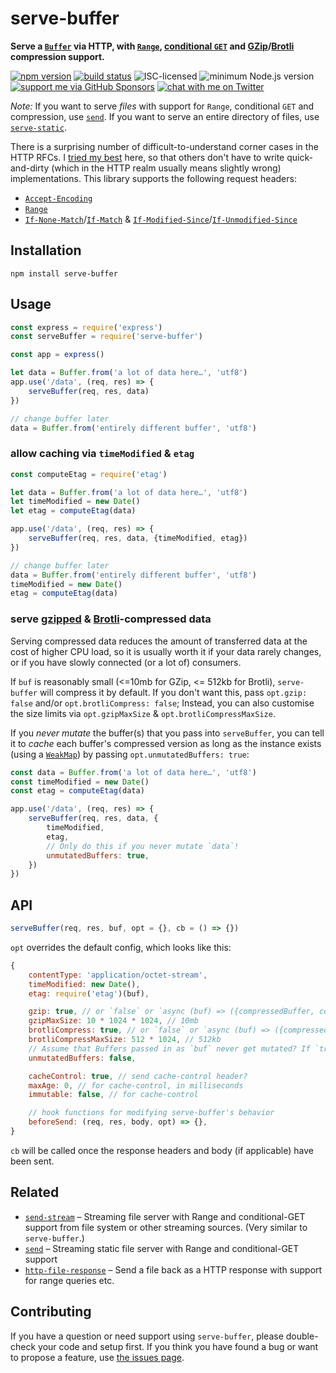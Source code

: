 # serve-buffer

**Serve a [`Buffer`](https://nodejs.org/api/buffer.html#buffer_class_buffer) via HTTP, with [`Range`](https://developer.mozilla.org/en-US/docs/Web/HTTP/Headers/Range), [conditional `GET`](https://developer.mozilla.org/en-US/docs/Web/HTTP/Headers/If-None-Match) and [GZip](https://developer.mozilla.org/en-US/docs/Glossary/GZip_compression)/[Brotli](https://developer.mozilla.org/en-US/docs/Glossary/brotli_compression) compression support.**

[![npm version](https://img.shields.io/npm/v/serve-buffer.svg)](https://www.npmjs.com/package/serve-buffer)
[![build status](https://api.travis-ci.org/derhuerst/serve-buffer.svg?branch=master)](https://travis-ci.org/derhuerst/serve-buffer)
![ISC-licensed](https://img.shields.io/github/license/derhuerst/serve-buffer.svg)
![minimum Node.js version](https://img.shields.io/node/v/serve-buffer.svg)
[![support me via GitHub Sponsors](https://img.shields.io/badge/support%20me-donate-fa7664.svg)](https://github.com/sponsors/derhuerst)
[![chat with me on Twitter](https://img.shields.io/badge/chat%20with%20me-on%20Twitter-1da1f2.svg)](https://twitter.com/derhuerst)

*Note:* If you want to serve *files* with support for `Range`, conditional `GET` and compression, use [`send`](https://github.com/pillarjs/send). If you want to serve an entire directory of files, use [`serve-static`](https://github.com/expressjs/serve-static).

There is a surprising number of difficult-to-understand corner cases in the HTTP RFCs. I [tried my best](lib/serve-buffer.js) here, so that others don't have to write quick-and-dirty (which in the HTTP realm usually means slightly wrong) implementations. This library supports the following request headers:

- [`Accept-Encoding`](https://datatracker.ietf.org/doc/html/rfc7231#section-5.3.4)
- [`Range`](https://datatracker.ietf.org/doc/html/rfc7233#section-3.1)
- [`If-None-Match`](https://datatracker.ietf.org/doc/html/rfc7232#section-3.2)/[`If-Match`](https://datatracker.ietf.org/doc/html/rfc7232#section-3.1) & [`If-Modified-Since`](https://datatracker.ietf.org/doc/html/rfc7232#section-3.3)/[`If-Unmodified-Since`](https://datatracker.ietf.org/doc/html/rfc7232#section-3.4)


## Installation

```shell
npm install serve-buffer
```


## Usage

```js
const express = require('express')
const serveBuffer = require('serve-buffer')

const app = express()

let data = Buffer.from('a lot of data here…', 'utf8')
app.use('/data', (req, res) => {
	serveBuffer(req, res, data)
})

// change buffer later
data = Buffer.from('entirely different buffer', 'utf8')
```

### allow caching via `timeModified` & `etag`

```js
const computeEtag = require('etag')

let data = Buffer.from('a lot of data here…', 'utf8')
let timeModified = new Date()
let etag = computeEtag(data)

app.use('/data', (req, res) => {
	serveBuffer(req, res, data, {timeModified, etag})
})

// change buffer later
data = Buffer.from('entirely different buffer', 'utf8')
timeModified = new Date()
etag = computeEtag(data)
```

### serve [gzipped](https://en.wikipedia.org/wiki/Gzip) & [Brotli](https://en.wikipedia.org/wiki/Brotli)-compressed data

Serving compressed data reduces the amount of transferred data at the cost of higher CPU load, so it is usually worth it if your data rarely changes, or if you have slowly connected (or a lot of) consumers.

If `buf` is reasonably small (<=10mb for GZip, <= 512kb for Brotli), `serve-buffer` will compress it by default. If you don't want this, pass `opt.gzip: false` and/or `opt.brotliCompress: false`; Instead, you can also customise the size limits via `opt.gzipMaxSize` & `opt.brotliCompressMaxSize`.

If you *never mutate* the buffer(s) that you pass into `serveBuffer`, you can tell it to *cache* each buffer's compressed version as long as the instance exists (using a [`WeakMap`](https://developer.mozilla.org/en-US/docs/Web/JavaScript/Reference/Global_Objects/WeakMap)) by passing `opt.unmutatedBuffers: true`:

```js
const data = Buffer.from('a lot of data here…', 'utf8')
const timeModified = new Date()
const etag = computeEtag(data)

app.use('/data', (req, res) => {
	serveBuffer(req, res, data, {
		timeModified,
		etag,
		// Only do this if you never mutate `data`!
		unmutatedBuffers: true,
	})
})
```


## API

```js
serveBuffer(req, res, buf, opt = {}, cb = () => {})
```

`opt` overrides the default config, which looks like this:

```js
{
	contentType: 'application/octet-stream',
	timeModified: new Date(),
	etag: require('etag')(buf),

	gzip: true, // or `false` or `async (buf) => ({compressedBuffer, compressedEtag})`
	gzipMaxSize: 10 * 1024 * 1024, // 10mb
	brotliCompress: true, // or `false` or `async (buf) => ({compressedBuffer, compressedEtag})`
	brotliCompressMaxSize: 512 * 1024, // 512kb
	// Assume that Buffers passed in as `buf` never get mutated? If `true`, each compressed buffer & compressed ETag will be cached as long as the buffer instance exists.
	unmutatedBuffers: false,

	cacheControl: true, // send cache-control header?
	maxAge: 0, // for cache-control, in milliseconds
	immutable: false, // for cache-control

	// hook functions for modifying serve-buffer's behavior
	beforeSend: (req, res, body, opt) => {},
}
```

`cb` will be called once the response headers and body (if applicable) have been sent.


## Related

- [`send-stream`](https://github.com/nicolashenry/send-stream) – Streaming file server with Range and conditional-GET support from file system or other streaming sources. (Very similar to `serve-buffer`.)
- [`send`](https://github.com/pillarjs/send) – Streaming static file server with Range and conditional-GET support
- [`http-file-response`](https://github.com/mafintosh/http-file-response) – Send a file back as a HTTP response with support for range queries etc.


## Contributing

If you have a question or need support using `serve-buffer`, please double-check your code and setup first. If you think you have found a bug or want to propose a feature, use [the issues page](https://github.com/derhuerst/serve-buffer/issues).
